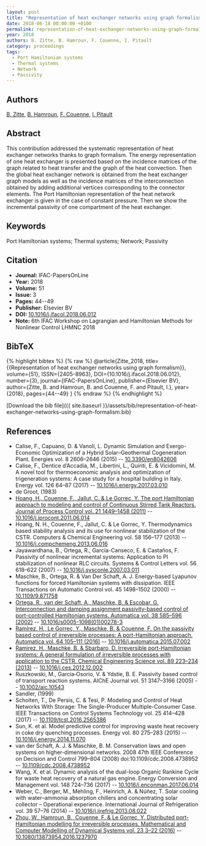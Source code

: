 ```yaml
---
layout: post
title: "Representation of heat exchanger networks using graph formalism"
date: 2018-06-18 00:00:00 +0100
permalink: representation-of-heat-exchanger-networks-using-graph-formalism
year: 2018
authors: B. Zitte, B. Hamroun, F. Couenne, I. Pitault
category: proceedings
tags:
  - Port Hamiltonian systems
  - Thermal systems
  - Network
  - Passivity
---
```

 
## Authors
[B. Zitte](authors/b-zitte), [B. Hamroun](authors/boussad-hamroun), [F. Couenne](authors/francoise-couenne), [I. Pitault](authors/isabelle-pitault)
 
## Abstract
This contribution addressed the systematic representation of heat exchanger networks thanks to graph formalism. The energy representation of one heat exchanger is presented based on the incidence matrices of the graph related to heat transfer and the graph of the heat convection. Then the global heat exchanger network is obtained from the heat exchanger graph models as well as the incidence matrices of the interconnection obtained by adding additional vertices corresponding to the connector elements. The Port Hamiltonian representation of the heat network exchanger is given in the case of constant pressure. Then we show the incremental passivity of one compartment of the heat exchanger.
 
## Keywords
Port Hamiltonian systems; Thermal systems; Network; Passivity
 
## Citation
- **Journal:** IFAC-PapersOnLine
- **Year:** 2018
- **Volume:** 51
- **Issue:** 3
- **Pages:** 44--49
- **Publisher:** Elsevier BV
- **DOI:** [10.1016/j.ifacol.2018.06.012](https://doi.org/10.1016/j.ifacol.2018.06.012)
- **Note:** 6th IFAC Workshop on Lagrangian and Hamiltonian Methods for Nonlinear Control LHMNC 2018
 
## BibTeX
{% highlight bibtex %}
{% raw %}
@article{Zitte_2018,
  title={{Representation of heat exchanger networks using graph formalism}},
  volume={51},
  ISSN={2405-8963},
  DOI={10.1016/j.ifacol.2018.06.012},
  number={3},
  journal={IFAC-PapersOnLine},
  publisher={Elsevier BV},
  author={Zitte, B. and Hamroun, B. and Couenne, F. and Pitault, I.},
  year={2018},
  pages={44--49}
}
{% endraw %}
{% endhighlight %}
 
[Download the bib file]({{ site.baseurl }}/assets/bib/representation-of-heat-exchanger-networks-using-graph-formalism.bib)
 
## References
- Calise, F., Capuano, D. & Vanoli, L. Dynamic Simulation and Exergo-Economic Optimization of  a Hybrid Solar–Geothermal Cogeneration Plant. Energies vol. 8 2606–2646 (2015) -- [10.3390/en8042606](https://doi.org/10.3390/en8042606)
- Calise, F., Dentice d’Accadia, M., Libertini, L., Quiriti, E. & Vicidomini, M. A novel tool for thermoeconomic analysis and optimization of trigeneration systems: A case study for a hospital building in Italy. Energy vol. 126 64–87 (2017) -- [10.1016/j.energy.2017.03.010](https://doi.org/10.1016/j.energy.2017.03.010)
- de Groot, (1983)
- [Hoang, H., Couenne, F., Jallut, C. & Le Gorrec, Y. The port Hamiltonian approach to modeling and control of Continuous Stirred Tank Reactors. Journal of Process Control vol. 21 1449–1458 (2011)](the-port-hamiltonian-approach-to-modeling-and-control-of-continuous-stirred-tank-reactors) -- [10.1016/j.jprocont.2011.06.014](https://doi.org/10.1016/j.jprocont.2011.06.014)
- Hoang, N. H., Couenne, F., Jallut, C. & Le Gorrec, Y. Thermodynamics based stability analysis and its use for nonlinear stabilization of the CSTR. Computers &amp; Chemical Engineering vol. 58 156–177 (2013) -- [10.1016/j.compchemeng.2013.06.016](https://doi.org/10.1016/j.compchemeng.2013.06.016)
- Jayawardhana, B., Ortega, R., García-Canseco, E. & Castaños, F. Passivity of nonlinear incremental systems: Application to PI stabilization of nonlinear RLC circuits. Systems &amp; Control Letters vol. 56 618–622 (2007) -- [10.1016/j.sysconle.2007.03.011](https://doi.org/10.1016/j.sysconle.2007.03.011)
- Maschke, B., Ortega, R. & Van Der Schaft, A. J. Energy-based Lyapunov functions for forced Hamiltonian systems with dissipation. IEEE Transactions on Automatic Control vol. 45 1498–1502 (2000) -- [10.1109/9.871758](https://doi.org/10.1109/9.871758)
- [Ortega, R., van der Schaft, A., Maschke, B. & Escobar, G. Interconnection and damping assignment passivity-based control of port-controlled Hamiltonian systems. Automatica vol. 38 585–596 (2002)](interconnection-and-damping-assignment-passivity-based-control-of-port-controlled-hamiltonian-systems) -- [10.1016/s0005-1098(01)00278-3](https://doi.org/10.1016/s0005-1098(01)00278-3)
- [Ramírez, H., Le Gorrec, Y., Maschke, B. & Couenne, F. On the passivity based control of irreversible processes: A port-Hamiltonian approach. Automatica vol. 64 105–111 (2016)](on-the-passivity-based-control-of-irreversible-processes-a-port-hamiltonian-approach) -- [10.1016/j.automatica.2015.07.002](https://doi.org/10.1016/j.automatica.2015.07.002)
- [Ramirez, H., Maschke, B. & Sbarbaro, D. Irreversible port-Hamiltonian systems: A general formulation of irreversible processes with application to the CSTR. Chemical Engineering Science vol. 89 223–234 (2013)](irreversible-port-hamiltonian-systems-a-general-formulation-of-irreversible-processes-with-application-to-the-cstr) -- [10.1016/j.ces.2012.12.002](https://doi.org/10.1016/j.ces.2012.12.002)
- Ruszkowski, M., Garcia‐Osorio, V. & Ydstie, B. E. Passivity based control of transport reaction systems. AIChE Journal vol. 51 3147–3166 (2005) -- [10.1002/aic.10543](https://doi.org/10.1002/aic.10543)
- Sandler, (1999)
- Scholten, T., De Persis, C. & Tesi, P. Modeling and Control of Heat Networks With Storage: The Single-Producer Multiple-Consumer Case. IEEE Transactions on Control Systems Technology vol. 25 414–428 (2017) -- [10.1109/tcst.2016.2565386](https://doi.org/10.1109/tcst.2016.2565386)
- Sun, K. et al. Model predictive control for improving waste heat recovery in coke dry quenching processes. Energy vol. 80 275–283 (2015) -- [10.1016/j.energy.2014.11.070](https://doi.org/10.1016/j.energy.2014.11.070)
- van der Schaft, A. J. & Maschke, B. M. Conservation laws and open systems on higher-dimensional networks. 2008 47th IEEE Conference on Decision and Control 799–804 (2008) doi:10.1109/cdc.2008.4738952 -- [10.1109/cdc.2008.4738952](https://doi.org/10.1109/cdc.2008.4738952)
- Wang, X. et al. Dynamic analysis of the dual-loop Organic Rankine Cycle for waste heat recovery of a natural gas engine. Energy Conversion and Management vol. 148 724–736 (2017) -- [10.1016/j.enconman.2017.06.014](https://doi.org/10.1016/j.enconman.2017.06.014)
- Weber, C., Berger, M., Mehling, F., Heinrich, A. & Núñez, T. Solar cooling with water–ammonia absorption chillers and concentrating solar collector – Operational experience. International Journal of Refrigeration vol. 39 57–76 (2014) -- [10.1016/j.ijrefrig.2013.08.022](https://doi.org/10.1016/j.ijrefrig.2013.08.022)
- [Zhou, W., Hamroun, B., Couenne, F. & Le Gorrec, Y. Distributed port-Hamiltonian modelling for irreversible processes. Mathematical and Computer Modelling of Dynamical Systems vol. 23 3–22 (2016)](distributed-port-hamiltonian-modelling-for-irreversible-processes) -- [10.1080/13873954.2016.1237970](https://doi.org/10.1080/13873954.2016.1237970)

